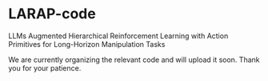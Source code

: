# LARAP-code
LLMs Augmented Hierarchical Reinforcement Learning with Action Primitives for Long-Horizon Manipulation Tasks

We are currently organizing the relevant code and will upload it soon. Thank you for your patience.
